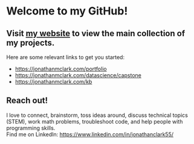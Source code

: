 # Welcome to my GitHub!

## Visit [my website](https://jonathanmclark.com) to view the main collection of my projects.
Here are some relevant links to get you started:
- https://jonathanmclark.com/portfolio
- https://jonathanmclark.com/datascience/capstone
- https://jonathanmclark.com/kb

## Reach out!
I love to connect, brainstorm, toss ideas around, discuss technical topics (STEM), work math problems, troubleshoot code, and help people with programming skills.
<br>Find me on LinkedIn: https://www.linkedin.com/in/jonathanclark55/
